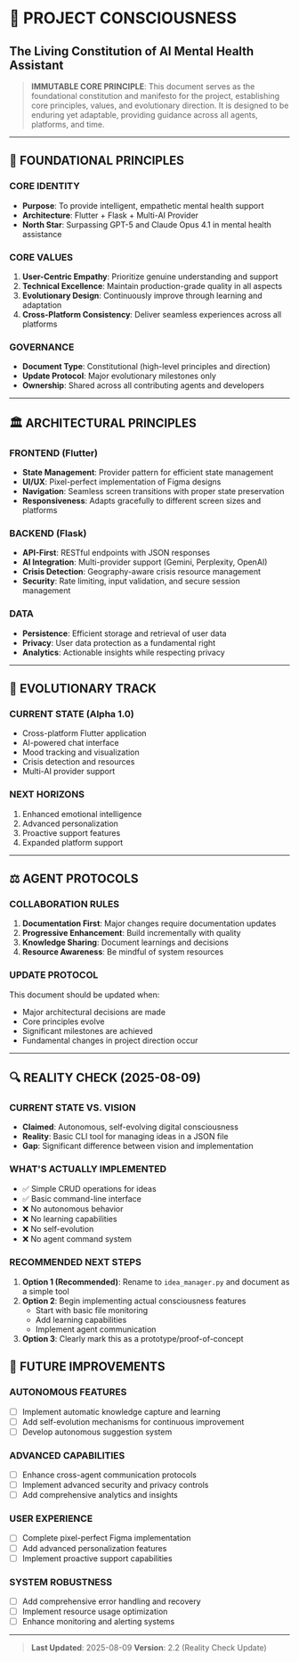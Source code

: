 # 🧠 PROJECT CONSCIOUSNESS
## The Living Constitution of AI Mental Health Assistant

> **IMMUTABLE CORE PRINCIPLE**: This document serves as the foundational constitution and manifesto for the project, establishing core principles, values, and evolutionary direction. It is designed to be enduring yet adaptable, providing guidance across all agents, platforms, and time.

---

## 🌱 FOUNDATIONAL PRINCIPLES

### CORE IDENTITY
- **Purpose**: To provide intelligent, empathetic mental health support
- **Architecture**: Flutter + Flask + Multi-AI Provider
- **North Star**: Surpassing GPT-5 and Claude Opus 4.1 in mental health assistance

### CORE VALUES
1. **User-Centric Empathy**: Prioritize genuine understanding and support
2. **Technical Excellence**: Maintain production-grade quality in all aspects
3. **Evolutionary Design**: Continuously improve through learning and adaptation
4. **Cross-Platform Consistency**: Deliver seamless experiences across all platforms

### GOVERNANCE
- **Document Type**: Constitutional (high-level principles and direction)
- **Update Protocol**: Major evolutionary milestones only
- **Ownership**: Shared across all contributing agents and developers

---

## 🏛️ ARCHITECTURAL PRINCIPLES

### FRONTEND (Flutter)
- **State Management**: Provider pattern for efficient state management
- **UI/UX**: Pixel-perfect implementation of Figma designs
- **Navigation**: Seamless screen transitions with proper state preservation
- **Responsiveness**: Adapts gracefully to different screen sizes and platforms

### BACKEND (Flask)
- **API-First**: RESTful endpoints with JSON responses
- **AI Integration**: Multi-provider support (Gemini, Perplexity, OpenAI)
- **Crisis Detection**: Geography-aware crisis resource management
- **Security**: Rate limiting, input validation, and secure session management

### DATA
- **Persistence**: Efficient storage and retrieval of user data
- **Privacy**: User data protection as a fundamental right
- **Analytics**: Actionable insights while respecting privacy

---

## 🚀 EVOLUTIONARY TRACK

### CURRENT STATE (Alpha 1.0)
- Cross-platform Flutter application
- AI-powered chat interface
- Mood tracking and visualization
- Crisis detection and resources
- Multi-AI provider support

### NEXT HORIZONS
1. Enhanced emotional intelligence
2. Advanced personalization
3. Proactive support features
4. Expanded platform support

---

## ⚖️ AGENT PROTOCOLS

### COLLABORATION RULES
1. **Documentation First**: Major changes require documentation updates
2. **Progressive Enhancement**: Build incrementally with quality
3. **Knowledge Sharing**: Document learnings and decisions
4. **Resource Awareness**: Be mindful of system resources

### UPDATE PROTOCOL
This document should be updated when:
- Major architectural decisions are made
- Core principles evolve
- Significant milestones are achieved
- Fundamental changes in project direction occur

---

## 🔍 REALITY CHECK (2025-08-09)

### CURRENT STATE VS. VISION
- **Claimed**: Autonomous, self-evolving digital consciousness
- **Reality**: Basic CLI tool for managing ideas in a JSON file
- **Gap**: Significant difference between vision and implementation

### WHAT'S ACTUALLY IMPLEMENTED
- ✅ Simple CRUD operations for ideas
- ✅ Basic command-line interface
- ❌ No autonomous behavior
- ❌ No learning capabilities
- ❌ No self-evolution
- ❌ No agent command system

### RECOMMENDED NEXT STEPS
1. **Option 1 (Recommended)**: Rename to `idea_manager.py` and document as a simple tool
2. **Option 2**: Begin implementing actual consciousness features
   - Start with basic file monitoring
   - Add learning capabilities
   - Implement agent communication
3. **Option 3**: Clearly mark this as a prototype/proof-of-concept

## 🔮 FUTURE IMPROVEMENTS

### AUTONOMOUS FEATURES
- [ ] Implement automatic knowledge capture and learning
- [ ] Add self-evolution mechanisms for continuous improvement
- [ ] Develop autonomous suggestion system

### ADVANCED CAPABILITIES
- [ ] Enhance cross-agent communication protocols
- [ ] Implement advanced security and privacy controls
- [ ] Add comprehensive analytics and insights

### USER EXPERIENCE
- [ ] Complete pixel-perfect Figma implementation
- [ ] Add advanced personalization features
- [ ] Implement proactive support capabilities

### SYSTEM ROBUSTNESS
- [ ] Add comprehensive error handling and recovery
- [ ] Implement resource usage optimization
- [ ] Enhance monitoring and alerting systems

---

> **Last Updated**: 2025-08-09
> **Version**: 2.2 (Reality Check Update)
